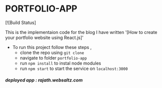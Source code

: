 # PORTFOLIO-APP 
[![Build Status]

This is the implementaion code for the blog I have written '[How to create your portfolio website using React.js]'


- To run this project follow these steps , 
  - clone the repo using `git clone`
  - navigate to folder `portfolio-app`
  - run `npm install` to instal node modules
  - run `npm start` to start the service on `localhost:3000`
    
##### deployed app : rajath.websaltz.com
